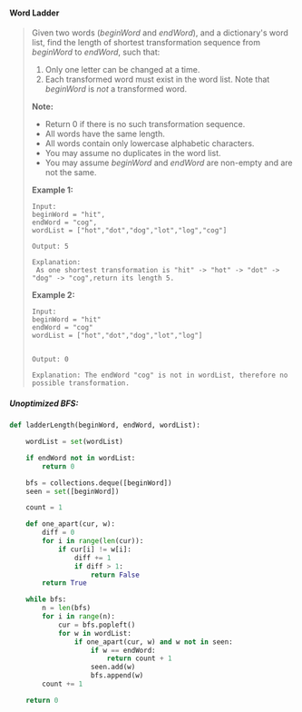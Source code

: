 ####  Word Ladder

> Given two words \(_beginWord_ and _endWord_\), and a dictionary's word list, find the length of shortest transformation sequence from _beginWord_ to _endWord_, such that:
>
> 1. Only one letter can be changed at a time.
> 2. Each transformed word must exist in the word list. Note that _beginWord_ is _not_ a transformed word.
>
> **Note:**
>
> * Return 0 if there is no such transformation sequence.
> * All words have the same length.
> * All words contain only lowercase alphabetic characters.
> * You may assume no duplicates in the word list.
> * You may assume _beginWord_ and _endWord_ are non-empty and are not the same.
>
> **Example 1:**
>
> ```
> Input:
> beginWord = "hit",
> endWord = "cog",
> wordList = ["hot","dot","dog","lot","log","cog"]
>
> Output: 5
>
> Explanation:
>  As one shortest transformation is "hit" -> "hot" -> "dot" -> "dog" -> "cog",return its length 5.
> ```
>
> **Example 2:**
>
> ```
> Input:
> beginWord = "hit"
> endWord = "cog"
> wordList = ["hot","dot","dog","lot","log"]
>
>
> Output: 0
>
> Explanation: The endWord "cog" is not in wordList, therefore no possible transformation.
> ```

##### Unoptimized BFS:

```py
def ladderLength(beginWord, endWord, wordList):

    wordList = set(wordList)

    if endWord not in wordList:
        return 0

    bfs = collections.deque([beginWord])
    seen = set([beginWord])

    count = 1

    def one_apart(cur, w):
        diff = 0
        for i in range(len(cur)):
            if cur[i] != w[i]:
                diff += 1
                if diff > 1:
                    return False
        return True

    while bfs:
        n = len(bfs)
        for i in range(n):
            cur = bfs.popleft()
            for w in wordList:
                if one_apart(cur, w) and w not in seen:
                    if w == endWord:
                        return count + 1
                    seen.add(w)
                    bfs.append(w)
        count += 1

    return 0
```



